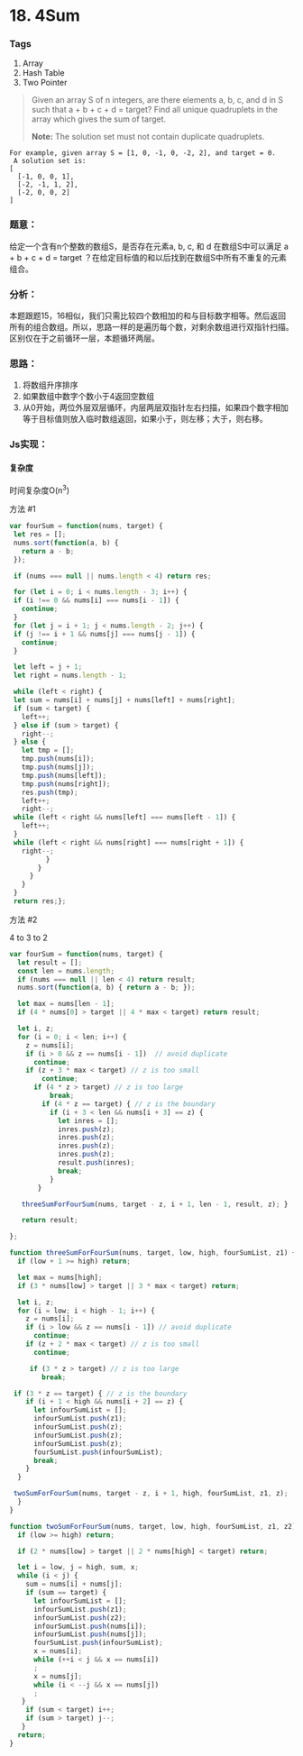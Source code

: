# 18. 4Sum
### Tags
1. Array
2. Hash Table
3. Two Pointer

>Given an array S of n integers, are there elements a, b, c, and d in S such that a + b + c + d = target? Find all unique quadruplets in the array which gives the sum of target.
>
><strong>Note:</strong> The solution set must not contain duplicate quadruplets.
>
```
For example, given array S = [1, 0, -1, 0, -2, 2], and target = 0.
 A solution set is:
[
  [-1, 0, 0, 1],
  [-2, -1, 1, 2],
  [-2, 0, 0, 2]
]
```

### 题意：
给定一个含有n个整数的数组S，是否存在元素a, b, c, 和 d 在数组S中可以满足 a + b + c + d = target ？在给定目标值的和以后找到在数组S中所有不重复的元素组合。

### 分析：
本题跟题15，16相似，我们只需比较四个数相加的和与目标数字相等。然后返回所有的组合数组。所以，思路一样的是遍历每个数，对剩余数组进行双指针扫描。区别仅在于之前循环一层，本题循环两层。

### 思路：
1. 将数组升序排序
2. 如果数组中数字个数小于4返回空数组
3. 从0开始，两位外层双层循环，内层两层双指针左右扫描，如果四个数字相加等于目标值则放入临时数组返回，如果小于，则左移；大于，则右移。

### Js实现：
#### 复杂度
时间复杂度O(n<sup>3</sup>)

方法 #1
```js
var fourSum = function(nums, target) {
 let res = [];
 nums.sort(function(a, b) {
   return a - b;
 });

 if (nums === null || nums.length < 4) return res;

 for (let i = 0; i < nums.length - 3; i++) {
 if (i !== 0 && nums[i] === nums[i - 1]) {
   continue;
 }
 for (let j = i + 1; j < nums.length - 2; j++) {
 if (j !== i + 1 && nums[j] === nums[j - 1]) {
   continue;
 }

 let left = j + 1;
 let right = nums.length - 1;

 while (left < right) {
 let sum = nums[i] + nums[j] + nums[left] + nums[right];
 if (sum < target) {
   left++;
 } else if (sum > target) {
   right--;
 } else {
   let tmp = [];
   tmp.push(nums[i]);
   tmp.push(nums[j]);
   tmp.push(nums[left]);
   tmp.push(nums[right]);
   res.push(tmp);
   left++;
   right--;
 while (left < right && nums[left] === nums[left - 1]) {
   left++;
 }
 while (left < right && nums[right] === nums[right + 1]) {
   right--;
         }
       }
     }
   }
 }
 return res;};

```

方法 #2

4 to 3 to 2
```js
var fourSum = function(nums, target) {
  let result = [];
  const len = nums.length;
  if (nums === null || len < 4) return result;
  nums.sort(function(a, b) { return a - b; });

  let max = nums[len - 1];
  if (4 * nums[0] > target || 4 * max < target) return result;

  let i, z;
  for (i = 0; i < len; i++) {
    z = nums[i];
    if (i > 0 && z == nums[i - 1])  // avoid duplicate
      continue;
    if (z + 3 * max < target) // z is too small
        continue;
      if (4 * z > target) // z is too large
          break;
        if (4 * z == target) { // z is the boundary
          if (i + 3 < len && nums[i + 3] == z) {
            let inres = [];
            inres.push(z);
            inres.push(z);
            inres.push(z);
            inres.push(z);
            result.push(inres);
            break;
          }
       }

   threeSumForFourSum(nums, target - z, i + 1, len - 1, result, z); }

   return result;

};

function threeSumForFourSum(nums, target, low, high, fourSumList, z1) {
  if (low + 1 >= high) return;

  let max = nums[high];
  if (3 * nums[low] > target || 3 * max < target) return;

  let i, z;
  for (i = low; i < high - 1; i++) {
    z = nums[i];
    if (i > low && z == nums[i - 1]) // avoid duplicate
      continue;
    if (z + 2 * max < target) // z is too small
      continue;

     if (3 * z > target) // z is too large
        break;

 if (3 * z == target) { // z is the boundary
    if (i + 1 < high && nums[i + 2] == z) {
      let infourSumList = [];
      infourSumList.push(z1);
      infourSumList.push(z);
      infourSumList.push(z);
      infourSumList.push(z);
      fourSumList.push(infourSumList);
      break;
    }
  }

 twoSumForFourSum(nums, target - z, i + 1, high, fourSumList, z1, z);
  }
}

function twoSumForFourSum(nums, target, low, high, fourSumList, z1, z2) {
  if (low >= high) return;

  if (2 * nums[low] > target || 2 * nums[high] < target) return;

  let i = low, j = high, sum, x;
  while (i < j) {
    sum = nums[i] + nums[j];
    if (sum == target) {
      let infourSumList = [];
      infourSumList.push(z1);
      infourSumList.push(z2);
      infourSumList.push(nums[i]);
      infourSumList.push(nums[j]);
      fourSumList.push(infourSumList);
      x = nums[i];
      while (++i < j && x == nums[i])
      ;
      x = nums[j];
      while (i < --j && x == nums[j])
      ;
   }
    if (sum < target) i++;
    if (sum > target) j--;
   }
  return;
}

```






